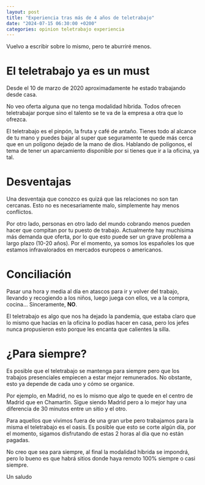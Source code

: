 ```yaml
---
layout: post
title: "Experiencia tras más de 4 años de teletrabajo"
date: "2024-07-15 06:30:00 +0200"
categories: opinion teletrabajo experiencia
---
```


Vuelvo a escribir sobre lo mismo, pero te aburriré menos. 

# El teletrabajo ya es un must

Desde el 10 de marzo de 2020 aproximadamente he estado trabajando desde casa.

No veo oferta alguna que no tenga modalidad híbrida. Todos ofrecen teletrabajar porque sino el talento se te va de la empresa a otra que lo ofrezca. 

El teletrabajo es el pinpón, la fruta y café de antaño. Tienes todo al alcance de tu mano y puedes bajar al super que seguramente te quede más cerca que en un polígono dejado de la mano de dios. Hablando de polígonos, el tema de tener un aparcamiento disponible por si tienes que ir a la oficina, ya tal. 

# Desventajas

Una desventaja que conozco es quizá que las relaciones no son tan cercanas. Esto no es necesariamente malo, simplemente hay menos conflictos. 

Por otro lado, personas en otro lado del mundo cobrando menos pueden hacer que compitan por tu puesto de trabajo. Actualmente hay muchísima más demanda que oferta, por lo que esto puede ser un grave problema a largo plazo (10-20 años). Por el momento, ya somos los españoles los que estamos infravalorados en mercados europeos o americanos. 

# Conciliación

Pasar una hora y media al día en atascos para ir y volver del trabajo, llevando y recogiendo a los niños, luego juega con ellos, ve a la compra, cocina... Sinceramente, **NO**.

El teletrabajo es algo que nos ha dejado la pandemia, que estaba claro que lo mismo que hacías en la oficina lo podías hacer en casa, pero los jefes nunca propusieron esto porque les encanta que calientes la silla. 


# ¿Para siempre?

Es posible que el teletrabajo se mantenga para siempre pero que los trabajos presenciales empiecen a estar mejor remunerados. No obstante, esto ya depende de cada uno y cómo se organice. 

Por ejemplo, en Madrid, no es lo mismo que algo te quede en el centro de Madrid que en Chamartín. Sigue siendo Madrid pero a lo mejor hay una diferencia de 30 minutos entre un sitio y el otro. 

Para aquellos que vivimos fuera de una gran urbe pero trabajamos para la misma el teletrabajo es el oasis. Es posible que esto se corte algún día, por el momento, sigamos disfrutando de estas 2 horas al día que no están pagadas.

No creo que sea para siempre, al final la modalidad híbrida se impondrá, pero lo bueno es que habrá sitios donde haya remoto 100% siempre o casi siempre.

Un saludo



